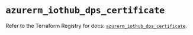 # `azurerm_iothub_dps_certificate`

Refer to the Terraform Registry for docs: [`azurerm_iothub_dps_certificate`](https://registry.terraform.io/providers/hashicorp/azurerm/4.4.0/docs/resources/iothub_dps_certificate).
